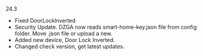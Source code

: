 24.3
- Fixed DoorLockInverted
- Security Update. DZGA now reads smart-home-key.json file from config folder. Move .json file or upload a new.
- Added new device, Door Lock Inverted.
- Changed check version, get latest updates.

